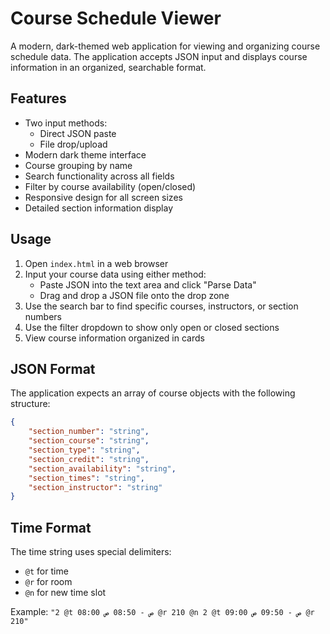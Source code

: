 # Course Schedule Viewer

A modern, dark-themed web application for viewing and organizing course schedule data. The application accepts JSON input and displays course information in an organized, searchable format.

## Features

- Two input methods:
  - Direct JSON paste
  - File drop/upload
- Modern dark theme interface
- Course grouping by name
- Search functionality across all fields
- Filter by course availability (open/closed)
- Responsive design for all screen sizes
- Detailed section information display

## Usage

1. Open `index.html` in a web browser
2. Input your course data using either method:
   - Paste JSON into the text area and click "Parse Data"
   - Drag and drop a JSON file onto the drop zone
3. Use the search bar to find specific courses, instructors, or section numbers
4. Use the filter dropdown to show only open or closed sections
5. View course information organized in cards

## JSON Format

The application expects an array of course objects with the following structure:

```json
{
    "section_number": "string",
    "section_course": "string",
    "section_type": "string",
    "section_credit": "string",
    "section_availability": "string",
    "section_times": "string",
    "section_instructor": "string"
}
```

## Time Format

The time string uses special delimiters:
- `@t` for time
- `@r` for room
- `@n` for new time slot

Example: `"2 @t 08:00 ص - 08:50 ص @r 210 @n 2 @t 09:00 ص - 09:50 ص @r 210"` 